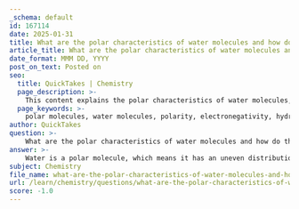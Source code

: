 ```yaml
---
_schema: default
id: 167114
date: 2025-01-31
title: What are the polar characteristics of water molecules and how do they interact with ions?
article_title: What are the polar characteristics of water molecules and how do they interact with ions?
date_format: MMM DD, YYYY
post_on_text: Posted on
seo:
  title: QuickTakes | Chemistry
  page_description: >-
    This content explains the polar characteristics of water molecules, their uneven charge distribution, and how water interacts with ions, particularly in the dissolution of ionic compounds like sodium chloride.
  page_keywords: >-
    polar molecules, water molecules, polarity, electronegativity, hydrogen bonding, ions, sodium chloride, dissociation, solvation, universal solvent, ionic compounds, solvent properties, interaction with ions
author: QuickTakes
question: >-
    What are the polar characteristics of water molecules and how do they interact with ions?
answer: >-
    Water is a polar molecule, which means it has an uneven distribution of electrical charge. This polarity arises from the differences in electronegativity between the oxygen and hydrogen atoms in the water molecule (H₂O). The oxygen atom is more electronegative than the hydrogen atoms, resulting in a partial negative charge on the oxygen and partial positive charges on the hydrogen atoms. This characteristic allows water to form hydrogen bonds with other polar molecules and ions.\n\n### Interaction with Ions\n\nWhen ionic compounds, such as sodium chloride (NaCl), are introduced to water, the polar nature of water facilitates the dissolution of these compounds. The interaction occurs as follows:\n\n1. **Dissociation of Ions**: In solid NaCl, sodium (Na⁺) and chloride (Cl⁻) ions are held together by strong ionic bonds. When NaCl is added to water, the polar water molecules interact with the ions.\n   \n2. **Surrounding Ions**: The positive sodium ions are surrounded by water molecules with their negatively charged oxygen atoms facing the sodium ions. Conversely, the negative chloride ions are surrounded by water molecules with their positively charged hydrogen atoms facing the chloride ions.\n\n3. **Separation and Dispersion**: This interaction effectively separates the Na⁺ and Cl⁻ ions from each other, allowing them to disperse throughout the solution. The ability of water to solvate these ions is a key reason why it is often referred to as the "universal solvent."\n\n### Summary of Polar Characteristics\n\n- **Polarity**: Water molecules have a partial negative charge on the oxygen atom and partial positive charges on the hydrogen atoms.\n- **Hydrogen Bonding**: The polarity allows water to form hydrogen bonds, contributing to its unique properties such as high surface tension and specific heat capacity.\n- **Solvent Properties**: Water is an excellent solvent for ionic and polar substances due to its ability to interact with and stabilize ions and polar molecules.\n\nIn conclusion, the polar characteristics of water molecules enable them to effectively interact with ions, facilitating the dissolution of ionic compounds and contributing to water's role as a vital solvent in biological and chemical processes.
subject: Chemistry
file_name: what-are-the-polar-characteristics-of-water-molecules-and-how-do-they-interact-with-ions.md
url: /learn/chemistry/questions/what-are-the-polar-characteristics-of-water-molecules-and-how-do-they-interact-with-ions
score: -1.0
---
```


&nbsp;